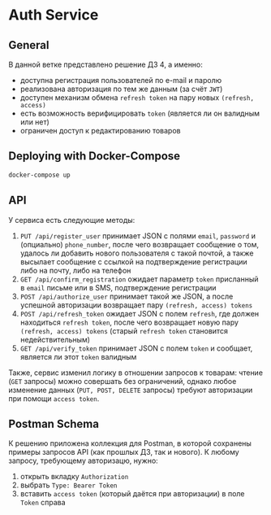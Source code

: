 # Auth Service

## General

В данной ветке представлено решение ДЗ 4, а именно:
* доступна регистрация пользователей по e-mail и паролю
* реализована авторизация по тем же данным (за счёт `JWT`)
* доступен механизм обмена `refresh token` на пару новых `(refresh, access)`
* есть возможность верифицировать `token` (является ли он валидным или нет)
* ограничен доступ к редактированию товаров

## Deploying with Docker-Compose
```bash
docker-compose up
```

## API

У сервиса есть следующие методы:
1. `PUT /api/register_user` принимает JSON с полями `email`, `password` и (опциально) `phone_number`, 
после чего возвращает сообщение о том, удалось ли добавить нового пользователя с такой почтой, 
а также высылает сообщение с ссылкой на подтверждение регистрации либо на почту, либо на телефон
2. `GET /api/confirm_registration` ожидает параметр `token` присланный в `email` письме или в SMS, подтверждение регистрации
3. `POST /api/authorize_user` принимает такой же JSON, 
а после успешной авторизации возвращает пару `(refresh, access) tokens`
4. `POST /api/refresh_token` ожидает JSON с полем `refresh`, где должен находиться `refresh token`, 
после чего возвращает новую пару `(refresh, access) tokens` (старый `refresh token` становится недействительным)
5. `GET /api/verify_token` принимает JSON с полем `token` и сообщает, является ли этот `token` валидным

Также, сервис изменил логику в отношении запросов к товарам: чтение (`GET` запросы) можно совершать без ограничений,
однако любое изменение данных (`PUT, POST, DELETE` запросы) требуют авторизации при помощи `access token`.


## Postman Schema 

К решению приложена коллекция для Postman, в которой сохранены примеры запросов API (как прошлых ДЗ, так и нового).
К любому запросу, требующему авторизацю, нужно:
1. открыть вкладку `Authorization`
2. выбрать `Type: Bearer Token`
3. вставить `access token` (который даётся при авторизации) в поле `Token` справа 
